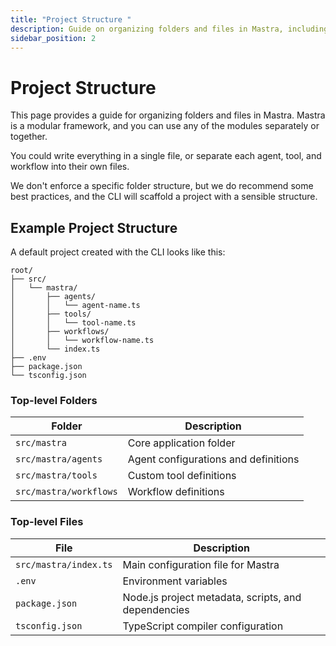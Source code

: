 ```yaml
---
title: "Project Structure "
description: Guide on organizing folders and files in Mastra, including best practices and recommended structures.
sidebar_position: 2
---
```


# Project Structure

This page provides a guide for organizing folders and files in Mastra. Mastra is a modular framework, and you can use any of the modules separately or together.

You could write everything in a single file, or separate each agent, tool, and workflow into their own files.

We don't enforce a specific folder structure, but we do recommend some best practices, and the CLI will scaffold a project with a sensible structure.

## Example Project Structure

A default project created with the CLI looks like this:

```
root/
├── src/
│   └── mastra/
│       ├── agents/
│       │   └── agent-name.ts
│       ├── tools/
│       │   └── tool-name.ts
│       ├── workflows/
│       │   └── workflow-name.ts
│       └── index.ts
├── .env
├── package.json
└── tsconfig.json
```

### Top-level Folders

| Folder                 | Description                          |
| ---------------------- | ------------------------------------ |
| `src/mastra`           | Core application folder              |
| `src/mastra/agents`    | Agent configurations and definitions |
| `src/mastra/tools`     | Custom tool definitions              |
| `src/mastra/workflows` | Workflow definitions                 |

### Top-level Files

| File                  | Description                                         |
| --------------------- | --------------------------------------------------- |
| `src/mastra/index.ts` | Main configuration file for Mastra                  |
| `.env`                | Environment variables                               |
| `package.json`        | Node.js project metadata, scripts, and dependencies |
| `tsconfig.json`       | TypeScript compiler configuration                   |
